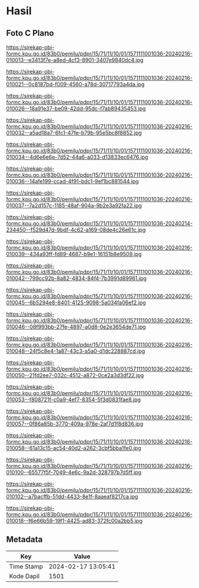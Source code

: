 # Hasil

## Foto C Plano

https://sirekap-obj-formc.kpu.go.id/83b0/pemilu/pdpr/15/71/11/10/01/1571111001036-20240216-010013--e3413f7e-a8ed-4cf3-8901-3407e9840dc4.jpg

https://sirekap-obj-formc.kpu.go.id/83b0/pemilu/pdpr/15/71/11/10/01/1571111001036-20240216-010021--0c8187bd-f009-4560-a78d-30717793a4da.jpg

https://sirekap-obj-formc.kpu.go.id/83b0/pemilu/pdpr/15/71/11/10/01/1571111001036-20240216-010026--18a91e37-be09-42dd-95dc-f7ab89435453.jpg

https://sirekap-obj-formc.kpu.go.id/83b0/pemilu/pdpr/15/71/11/10/01/1571111001036-20240216-010032--a5ad18a7-6fc1-47fe-b79b-95e5bc8f8852.jpg

https://sirekap-obj-formc.kpu.go.id/83b0/pemilu/pdpr/15/71/11/10/01/1571111001036-20240216-010034--4d6e6e6e-7d52-44a6-a033-d13833ec6476.jpg

https://sirekap-obj-formc.kpu.go.id/83b0/pemilu/pdpr/15/71/11/10/01/1571111001036-20240216-010036--14afe199-ccad-4f91-bdc1-9ef1bc881544.jpg

https://sirekap-obj-formc.kpu.go.id/83b0/pemilu/pdpr/15/71/11/10/01/1571111001036-20240216-010037--7a2d157c-1185-48af-904a-9b2e3a92fa22.jpg

https://sirekap-obj-formc.kpu.go.id/83b0/pemilu/pdpr/15/71/11/10/01/1571111001036-20240214-234450--f529d47d-9bdf-4c62-a169-08de4c26e61c.jpg

https://sirekap-obj-formc.kpu.go.id/83b0/pemilu/pdpr/15/71/11/10/01/1571111001036-20240216-010039--434a93ff-fd89-4687-b9e1-16151b8e9509.jpg

https://sirekap-obj-formc.kpu.go.id/83b0/pemilu/pdpr/15/71/11/10/01/1571111001036-20240216-010042--799cc92b-8a82-4834-84f4-7b3991d89961.jpg

https://sirekap-obj-formc.kpu.go.id/83b0/pemilu/pdpr/15/71/11/10/01/1571111001036-20240216-010045--6b5294e8-8401-4125-9098-5a034fa06ef2.jpg

https://sirekap-obj-formc.kpu.go.id/83b0/pemilu/pdpr/15/71/11/10/01/1571111001036-20240216-010046--08f993bb-27fe-4897-a0d8-0e2e3654de71.jpg

https://sirekap-obj-formc.kpu.go.id/83b0/pemilu/pdpr/15/71/11/10/01/1571111001036-20240216-010048--24f5c8e4-1a87-43c3-a5a0-d1dc228887cd.jpg

https://sirekap-obj-formc.kpu.go.id/83b0/pemilu/pdpr/15/71/11/10/01/1571111001036-20240216-010050--21fd2ee7-032c-4512-a872-0ce2a3d3df22.jpg

https://sirekap-obj-formc.kpu.go.id/83b0/pemilu/pdpr/15/71/11/10/01/1571111001036-20240216-010053--f808721f-c0a9-4ef7-8354-5f3d0831fae8.jpg

https://sirekap-obj-formc.kpu.go.id/83b0/pemilu/pdpr/15/71/11/10/01/1571111001036-20240216-010057--0f86a85b-3770-409a-978e-2af7d1f8d836.jpg

https://sirekap-obj-formc.kpu.go.id/83b0/pemilu/pdpr/15/71/11/10/01/1571111001036-20240216-010058--61a13c15-ac54-40d2-a262-3cbf5bba1fe0.jpg

https://sirekap-obj-formc.kpu.go.id/83b0/pemilu/pdpr/15/71/11/10/01/1571111001036-20240216-010100--65577f5f-7049-4e6c-9a2d-328797b7d5ff.jpg

https://sirekap-obj-formc.kpu.go.id/83b0/pemilu/pdpr/15/71/11/10/01/1571111001036-20240216-010102--a7bacffb-51dd-4433-8e1f-8aaeaf8217ca.jpg

https://sirekap-obj-formc.kpu.go.id/83b0/pemilu/pdpr/15/71/11/10/01/1571111001036-20240216-010018--f6e66b59-19f1-4425-ad83-372fc00a2bb5.jpg


## Metadata

| Key        | Value               |
| ---------- | ------------------- |
| Time Stamp | 2024-02-17 13:05:41 |
| Kode Dapil | 1501                |



